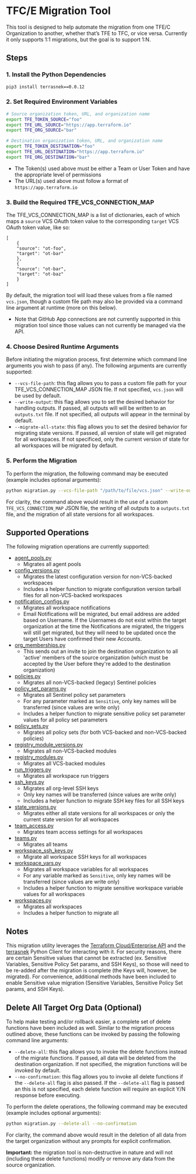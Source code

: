# TFC/E Migration Tool

This tool is designed to help automate the migration from one TFE/C Organization to another, whether that’s TFE to TFC, or vice versa.
Currently it only supports 1:1 migrations, but the goal is to support 1:N.

## Steps

### 1. Install the Python Dependencies

```bash
pip3 install terrasnek==0.0.12
```

### 2. Set Required Environment Variables

```bash
# Source organization token, URL, and organization name
export TFE_TOKEN_SOURCE="foo"
export TFE_URL_SOURCE="https://app.terraform.io"
export TFE_ORG_SOURCE="bar"

# Destination organization token, URL, and organization name
export TFE_TOKEN_DESTINATION="foo"
export TFE_URL_DESTINATION="https://app.terraform.io"
export TFE_ORG_DESTINATION="bar"
```

* The Token(s) used above must be either a Team or User Token and have the appropriate level of permissions
* The URL(s) used above must follow a format of `https://app.terraform.io`

### 3. Build the Required TFE_VCS_CONNECTION_MAP

The TFE_VCS_CONNECTION_MAP is a list of dictionaries, each of which maps a `source` VCS OAuth token value to the corresponding `target` VCS OAuth token value, like so:

```
[
    {
    "source": "ot-foo",
    "target": "ot-bar"
    },
    {
    "source": "ot-bar",
    "target": "ot-baz"
    }
]    
```

By default, the migration tool will load these values from a file named `vcs.json`, though a custom file path may also be provided via a command line argument at runtime (more on this below).

* Note that GitHub App connections are not currently supported in this migration tool since those values can not currently be managed via the API.


### 4. Choose Desired Runtime Arguments

Before initiating the migration process, first determine which command line arguments you wish to pass (if any).  The following arguments are currently supported:
* `--vcs-file-path`: this flag allows you to pass a custom file path for your TFE_VCS_CONNECTION_MAP JSON file. If not specified, `vcs.json` will be used by default.
* `--write-output`: this flag allows you to set the desired behavior for handling outputs.  If passed, all outputs will will be written to an `outputs.txt` file.  If not specified, all outputs will appear in the terminal by default.
* `--migrate-all-state`: this flag allows you to set the desired behavior for migrating state versions.  If passed, all version of state will get migrated for all workspaces.  If not specificed, only the current version of state for all workspaces will be migrated by default.


### 5. Perform the Migration

To perform the migration, the following command may be executed (example includes optional arguments):

```bash
python migration.py --vcs-file-path "/path/to/file/vcs.json" --write-output --migrate-all-state
```

For clarity, the command above would result in the use of a custom `TFE_VCS_CONNECTION_MAP` JSON file, the writing of all outputs to a `outputs.txt` file, and the migration of all state versions for all workspaces.


## Supported Operations

The following migration operations are currently supported:

* [agent_pools.py](tfc_migrate/agent_pools.py)
    * Migrates all agent pools
* [config_versions.py](tfc_migrate/config_versions.py)
    * Migrates the latest configuration version for non-VCS-backed workspaces
    * Includes a helper function to migrate configuration version tarball files for all non-VCS-backed workspaces
* [notification_configs.py](tfc_migrate/notification_configs.py)
    * Migrates all workspace notifications
    * Email Notifications will be migrated, but email address are added based on Username.  If the Usernames do not exist within the target organization at the time the Notifications are migrated, the triggers will still get migrated, but they will need to be updated once the target Users have confirmed their new Accounts.
* [org_memberships.py](tfc_migrate/org_memberships.py)
    * This sends out an invite to join the destination organization to all 'active' members of the source organization (which must be accepted by the User before they're added to the destination organization)
* [policies.py](tfc_migrate/policies.py)
    * Migrates all non-VCS-backed (legacy) Sentinel policies
* [policy_set_params.py](tfc_migrate/policy_set_params.py)
    * Migrates all Sentinel policy set parameters
    * For any parameter marked as `Sensitive`, only key names will be transferred (since values are write only)
    * Includes a helper function to migrate sensitive policy set parameter values for all policy set parameters
* [policy_sets.py](tfc_migrate/policy_sets.py)
    * Migrates all policy sets (for both VCS-backed and non-VCS-backed policies)
* [registry_module_versions.py](tfc_migrate/registry_module_versions.py)
    * Migrates all non-VCS-backed modules
* [registry_modules.py](tfc_migrate/registry_modules.py)
    * Migrates all VCS-backed modules
* [run_triggers.py](tfc_migrate/run_triggers.py)
    * Migrates all workspace run triggers
* [ssh_keys.py](tfc_migrate/run_triggers.py.py)
    * Migrates all org-level SSH keys
    * Only key names will be transferred (since values are write only)
    * Includes a helper function to migrate SSH key files for all SSH keys
* [state_versions.py](tfc_migrate/state_versions.py)
    * Migrates either all state versions for all workspaces or only the current state version for all workspaces
* [team_access.py](tfc_migrate/team_access.py)
    * Migrates team access settings for all workspaces
* [teams.py](tfc_migrate/teams.py)
    * Migrates all teams
* [workspace_ssh_keys.py](tfc_migrate/workspace_ssh_keys.py)
    * Migrate all workspace SSH keys for all workspaces
* [workspace_vars.py](tfc_migrate/workspace_vars.py)
    * Migrates all workspace variables for all workspaces
    * For any variable marked as `Sensitive`, only key names will be transferred (since values are write only)
    * Includes a helper function to migrate sensitive workspace variable values for all workspaces
* [workspaces.py](tfc_migrate/workspaces.py)
    * Migrates all workspaces
    * Includes a helper function to migrate all 


## Notes

This migration utility leverages the [Terraform Cloud/Enterprise API](https://www.terraform.io/docs/cloud/api/index.html) and the [terrasnek](https://github.com/dahlke/terrasnek) Python Client for interacting with it.  For security reasons, there are certain Sensitive values that cannot be extracted (ex. Sensitive Variables, Sensitive Policy Set params, and SSH Keys), so those will need to be re-added after the migration is complete (the Keys will, however, be migrated).  For convenience, additional methods have been included to enable Sensitive value migration (Sensitive Variables, Sensitive Policy Set params, and SSH Keys).


## Delete All Target Org Data (Optional)

To help make testing and/or rollback easier, a complete set of delete functions have been included as well.  Similar to the migration process outlined above, these functions can be invoked by passing the following command line arguments:

* `--delete-all`: this flag allows you to invoke the delete functions instead of the migrate functions.  If passed, all data will be deleted from the destination organization. If not specified, the migration functions will be invoked by default.
* `--no-confirmation`: this flag allows you to invoke all delete functions if the `--delete-all` flag is also passed.  If the `--delete-all` flag is passed an this is not specified, each delete function will require an explicit Y/N response before executing.

To perform the delete operations, the following command may be executed (example includes optional arguments):

```bash
python migration.py --delete-all --no-confirmation
```

For clarity, the command above would result in the deletion of all data from the target organization without any prompts for explicit confirmation.

**Important:** the migration tool is non-destructive in nature and will not (including these delete functions) modify or remove any data from the source organization.
